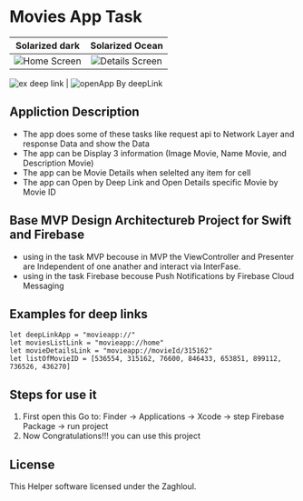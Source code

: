 
# Movies App Task
Solarized dark             |  Solarized Ocean
:-------------------------:|:-------------------------:
![Home Screen](https://user-images.githubusercontent.com/50532840/215114609-0648941f-a1ed-414f-9cdc-a3dc68d7d243.png)  |  ![Details Screen](https://user-images.githubusercontent.com/50532840/215114979-8e9e5d92-cdd1-4de4-ab9a-efdd8a5d7149.png)
![ex deep link](https://user-images.githubusercontent.com/50532840/215125060-d1507a64-500d-4e37-8906-c5745bf1af5b.png)
  |  ![openApp By deepLink](https://user-images.githubusercontent.com/50532840/215125130-22ac4814-b8fb-4fb3-8b2f-acb1606dfe78.png)

## Appliction Description
* The app does some of these tasks like request api to Network Layer and response Data and show the Data
* The app can be Display 3 information (Image Movie, Name Movie, and Description Movie)
* The app can be Movie Details when selelted any item for cell
* The app can Open by Deep Link and Open Details specific Movie by Movie ID

## Base MVP Design Architectureb Project for Swift and Firebase

* using in the task MVP becouse in MVP the ViewController and Presenter are Independent of one anather and interact via InterFase.
* using in the task Firebase becouse Push Notifications by Firebase Cloud Messaging


## Examples for deep links
```
let deepLinkApp = "movieapp://"
let moviesListLink = "movieapp://home"
let movieDetailsLink = "movieapp://movieId/315162"
let listOfMovieID = [536554, 315162, 76600, 846433, 653851, 899112, 736526, 436270]

```

## Steps for use it 
1. First open this Go to: Finder → Applications → Xcode → step Firebase Package → run project   
2. Now Congratulations!!! you can use this project 

## License
This Helper software licensed under the Zaghloul.


